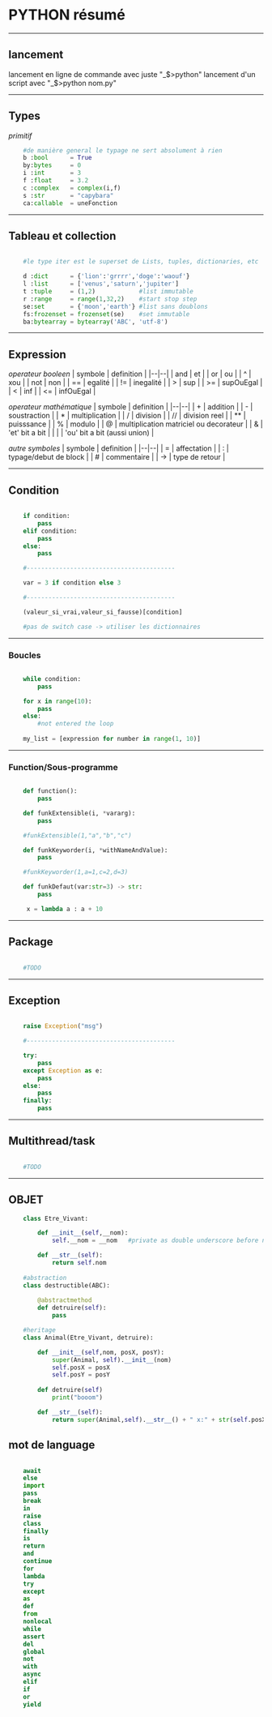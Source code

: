 # PYTHON résumé 

---
## lancement

lancement en ligne de commande avec juste "_$>python"
lancement d'un script avec  "_$>python nom.py"

---
## Types

*primitif*
```python
	#de manière general le typage ne sert absolument à rien
	b :bool      = True 
	by:bytes     = 0    
	i :int       = 3    
	f :float     = 3.2  
	c :complex   = complex(i,f) 
	s :str       = "capybara"
	ca:callable  = uneFonction
```
---
## Tableau et collection
```python

	#le type iter est le superset de Lists, tuples, dictionaries, etc

	d :dict      = {'lion':'grrrr','doge':'waouf'}
	l :list      = ['venus','saturn','jupiter']
	t :tuple     = (1,2)            #list immutable
	r :range     = range(1,32,2)    #start stop step
	se:set       = {'moon','earth'} #list sans doublons
	fs:frozenset = frozenset(se)    #set immutable
	ba:bytearray = bytearray('ABC', 'utf-8')
```
---
## Expression

*operateur booleen*
| symbole | definition |
|--|--|
| and  | et                              |
| or   | ou                              |
|  ^   | xou                             |
| not  | non                             |
|  ==  | egalité                         |
|  !=  | inegalité                       |
|  >   | sup                             |
| >=   | supOuEgal                       |
|  <   | inf                             |
| <=   | infOuEgal                       |

*operateur mathématique*
| symbole | definition |
|--|--|
|  +   | addition                        |
|  -   | soustraction                    |
|  *   | multiplication                  |
|  /   | division                        |
|  //  | division reel                   |
|  **  | puisssance                      |
|  %   | modulo                          |
|  @   | multiplication matriciel ou decorateur       |
|  &   | 'et' bit a bit                  |
| \|   | 'ou' bit a bit (aussi union)    |

*autre symboles*
| symbole | definition |
|--|--|
|  =   | affectation                     |
|  :   | typage/debut de block           |
|  #   | commentaire                     |
|  ->  | type de retour                  |

---
## Condition
```python

	if condition:
		pass
	elif condition:
		pass
	else:
		pass

	#-----------------------------------------

	var = 3 if condition else 3

	#-----------------------------------------

	(valeur_si_vrai,valeur_si_fausse)[condition]

	#pas de switch case -> utiliser les dictionnaires

```
---
### Boucles
```python

	while condition:
		pass

	for x in range(10):
		pass
	else:
		#not entered the loop
		
	my_list = [expression for number in range(1, 10)]
```
----
### Function/Sous-programme
```python

	def function():
		pass

	def funkExtensible(i, *vararg):
		pass

	#funkExtensible(1,"a","b","c")

	def funkKeyworder(i, *withNameAndValue):
		pass

	#funkKeyworder(1,a=1,c=2,d=3)

	def funkDefaut(var:str=3) -> str:
		pass

	 x = lambda a : a + 10

```
----
## Package
```python

	#TODO

```
----
## Exception
```python

	raise Exception("msg")

	#-----------------------------------------

	try:
		pass
	except Exception as e:
		pass
	else:
		pass
	finally:
		pass

```
----
## Multithread/task
```python

	#TODO

```
----
## OBJET
```python
	class Etre_Vivant:

		def __init__(self,__nom):
			self.__nom = __nom   #private as double underscore before name

		def __str__(self):
			return self.nom
			
	#abstraction
	class destructible(ABC):
		
		@abstractmethod
		def detruire(self):
			pass

	#heritage
	class Animal(Etre_Vivant, detruire):

		def __init__(self,nom, posX, posY):
			super(Animal, self).__init__(nom)
			self.posX = posX
			self.posY = posY
			
		def detruire(self)
			print("booom")

		def __str__(self):
			return super(Animal,self).__str__() + " x:" + str(self.posX) + ",y:"+ str(self.posY)
```
## mot de language
```python

	await 	
	else 	
	import 	
	pass
	break 	
	in 	
	raise
	class
	finally 	
	is 	
	return
	and 	
	continue 	
	for 	
	lambda 	
	try
	except
	as 	
	def 	
	from 	
	nonlocal 	
	while
	assert 	
	del 	
	global 	
	not 	
	with
	async 	
	elif 	
	if 	
	or 	
	yield

```


